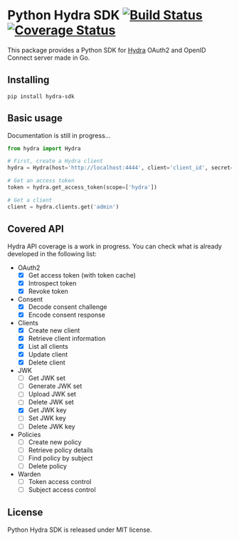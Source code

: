# Python Hydra SDK [![Build Status](https://travis-ci.org/OSSystems/python-hydra-sdk.svg?branch=master)](https://travis-ci.org/OSSystems/python-hydra-sdk) [![Coverage Status](https://coveralls.io/repos/github/OSSystems/python-hydra-sdk/badge.svg?branch=master)](https://coveralls.io/github/OSSystems/python-hydra-sdk?branch=master)

This package provides a Python SDK
for [Hydra](https://github.com/ory/hydra) OAuth2 and OpenID Connect
server made in Go.

## Installing

```
pip install hydra-sdk
```

## Basic usage

Documentation is still in progress...

```python
from hydra import Hydra

# First, create a Hydra client
hydra = Hydra(host='http://localhost:4444', client='client_id', secret='client_secret')

# Get an access token
token = hydra.get_access_token(scope=['hydra'])

# Get a client
client = hydra.clients.get('admin')
```

## Covered API

Hydra API coverage is a work in progress. You can check what is
already developed in the following list:

- OAuth2
  - [x] Get access token (with token cache)
  - [x] Introspect token
  - [x] Revoke token
- Consent
  - [x] Decode consent challenge
  - [x] Encode consent response
- Clients
  - [x] Create new client
  - [x] Retrieve client information
  - [x] List all clients
  - [x] Update client
  - [x] Delete client
- JWK
  - [ ] Get JWK set
  - [ ] Generate JWK set
  - [ ] Upload JWK set
  - [ ] Delete JWK set
  - [x] Get JWK key
  - [ ] Set JWK key
  - [ ] Delete JWK key
- Policies
  - [ ] Create new policy
  - [ ] Retrieve policy details
  - [ ] Find policy by subject
  - [ ] Delete policy
- Warden
  - [ ] Token access control
  - [ ] Subject access control

## License

Python Hydra SDK is released under MIT license.
